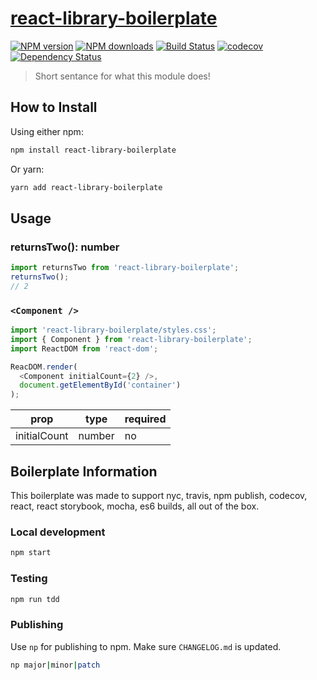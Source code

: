 # [react-library-boilerplate](https://github.com/madou/react-library-boilerplate)

[![NPM version](http://img.shields.io/npm/v/react-library-boilerplate.svg?style=flat-square)](https://www.npmjs.com/package/react-library-boilerplate)
[![NPM downloads](http://img.shields.io/npm/dm/react-library-boilerplate.svg?style=flat-square)](https://www.npmjs.com/package/react-library-boilerplate)
[![Build Status](http://img.shields.io/travis/madou/react-library-boilerplate/master.svg?style=flat-square)](https://travis-ci.org/madou/react-library-boilerplate)
[![codecov](https://codecov.io/gh/madou/react-library-boilerplate/branch/master/graph/badge.svg)](https://codecov.io/gh/madou/react-library-boilerplate)
[![Dependency Status](http://img.shields.io/david/madou/react-library-boilerplate.svg?style=flat-square)](https://david-dm.org/madou/react-library-boilerplate)

> Short sentance for what this module does!

## How to Install

Using either npm:

```sh
npm install react-library-boilerplate
```

Or yarn:

```sh
yarn add react-library-boilerplate
```

## Usage

### returnsTwo(): number

```js
import returnsTwo from 'react-library-boilerplate';
returnsTwo();
// 2
```

### `<Component />`

```javascript
import 'react-library-boilerplate/styles.css';
import { Component } from 'react-library-boilerplate';
import ReactDOM from 'react-dom';

ReacDOM.render(
  <Component initialCount={2} />,
  document.getElementById('container')
);
```

| prop    | type    | required |
|---------|---------|----------|
| initialCount | number  | no      |

## Boilerplate Information

This boilerplate was made to support nyc, travis, npm publish, codecov, react, react storybook, mocha, es6 builds, all out of the box.

### Local development

```bash
npm start
```

### Testing

```bash
npm run tdd
```

### Publishing

Use `np` for publishing to npm. Make sure `CHANGELOG.md` is updated.

```bash
np major|minor|patch
```
